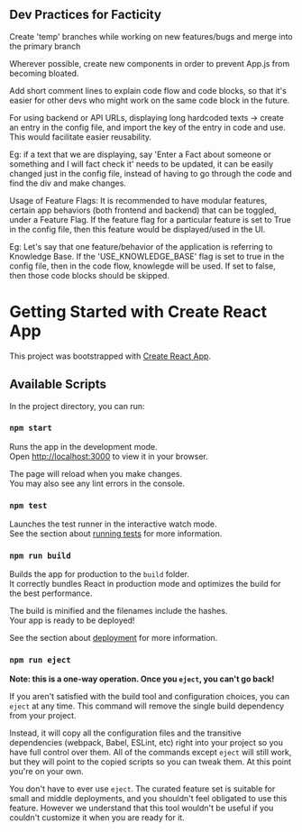 
## Dev Practices for Facticity

Create 'temp' branches while working on new features/bugs and merge into the primary branch

Wherever possible, create new components in order to prevent App.js from becoming bloated.

Add short comment lines to explain code flow and code blocks, so that it's easier for other devs who might work on the same code block in the future.

For using backend or API URLs, displaying long hardcoded texts -> create an entry in the config file, and import the key of the entry in code and use. This would facilitate easier reusability.

Eg: if a text that we are displaying, say 'Enter a Fact about someone or something and I will fact check it' needs to be updated, it can be easily changed just in the config file, instead of having to go through the code and find the div and make changes.

Usage of Feature Flags: It is recommended to have modular features, certain app behaviors (both frontend and backend) that can be toggled, under a Feature Flag. If the feature flag for a particular feature is set to True in the config file, then this feature would be displayed/used in the UI.  

Eg: Let's say that one feature/behavior of the application is referring to Knowledge Base. If the 'USE_KNOWLEDGE_BASE' flag is set to true in the config file, then in the code flow, knowlegde will be used. If set to false, then those code blocks should be skipped.


# Getting Started with Create React App

This project was bootstrapped with [Create React App](https://github.com/facebook/create-react-app).

## Available Scripts

In the project directory, you can run:

### `npm start`

Runs the app in the development mode.\
Open [http://localhost:3000](http://localhost:3000) to view it in your browser.

The page will reload when you make changes.\
You may also see any lint errors in the console.

### `npm test`

Launches the test runner in the interactive watch mode.\
See the section about [running tests](https://facebook.github.io/create-react-app/docs/running-tests) for more information.

### `npm run build`

Builds the app for production to the `build` folder.\
It correctly bundles React in production mode and optimizes the build for the best performance.

The build is minified and the filenames include the hashes.\
Your app is ready to be deployed!

See the section about [deployment](https://facebook.github.io/create-react-app/docs/deployment) for more information.

### `npm run eject`

**Note: this is a one-way operation. Once you `eject`, you can't go back!**

If you aren't satisfied with the build tool and configuration choices, you can `eject` at any time. This command will remove the single build dependency from your project.

Instead, it will copy all the configuration files and the transitive dependencies (webpack, Babel, ESLint, etc) right into your project so you have full control over them. All of the commands except `eject` will still work, but they will point to the copied scripts so you can tweak them. At this point you're on your own.

You don't have to ever use `eject`. The curated feature set is suitable for small and middle deployments, and you shouldn't feel obligated to use this feature. However we understand that this tool wouldn't be useful if you couldn't customize it when you are ready for it.





